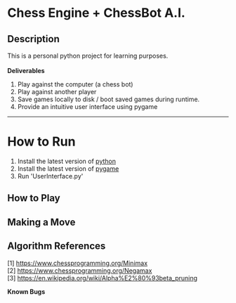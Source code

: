 # Chess Engine + ChessBot A.I.
## Description 
This is a personal python project for learning purposes. <br><br>
**Deliverables** <br>

1. Play against the computer (a chess bot)
2. Play against another player 
3. Save games locally to disk / boot saved games during runtime.
4. Provide an intuitive user interface using pygame

---

# How to Run
1. Install the latest version of [python](https://www.python.org/downloads/) 
2. Install the latest version of [pygame](https://www.pygame.org/download.shtml)
3. Run 'UserInterface.py'


## How to Play


## Making a Move



## Algorithm References 
[1] https://www.chessprogramming.org/Minimax <br>
[2] https://www.chessprogramming.org/Negamax <br>
[3] https://en.wikipedia.org/wiki/Alpha%E2%80%93beta_pruning

**Known Bugs**



